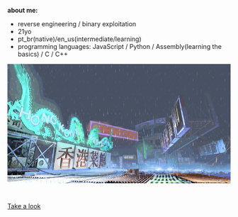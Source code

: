 **about me:**
- reverse engineering / binary exploitation
- 21yo
- pt_br(native)/en_us(intermediate/learning)
- programming languages: JavaScript / Python / Assembly(learning the basics) / C / C++

![sf3-yang-stage](sf3-3rd-strike-yang-stage-hongkong.gif)
#

[Take a look](https://kajiki0.github.io/portfolio/)


